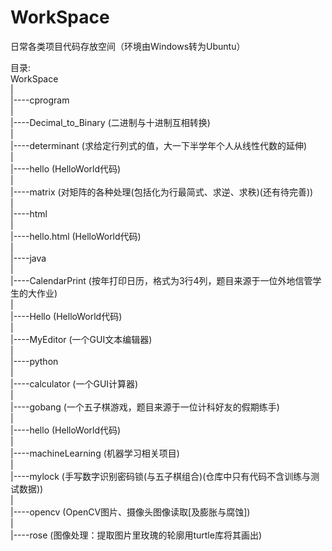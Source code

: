 # WorkSpace
日常各类项目代码存放空间（环境由Windows转为Ubuntu）

目录:</br>
WorkSpace</br>
	|</br>
	|----cprogram</br>
		|</br>
		|----Decimal_to_Binary (二进制与十进制互相转换)</br>
		|</br>
		|----determinant (求给定行列式的值，大一下半学年个人从线性代数的延伸)</br>
		|</br>
		|----hello (HelloWorld代码)</br>
		|</br>
		|----matrix (对矩阵的各种处理(包括化为行最简式、求逆、求秩)(还有待完善))</br>
	|</br>
	|----html</br>
		|</br>
		|----hello.html (HelloWorld代码)</br>
	|</br>
	|----java</br>
		|</br>
		|----CalendarPrint (按年打印日历，格式为3行4列，题目来源于一位外地信管学生的大作业)</br>
		|</br>
		|----Hello (HelloWorld代码)</br>
		|</br>
		|----MyEditor (一个GUI文本编辑器)</br>
	|</br>
	|----python</br>
		|</br>
		|----calculator (一个GUI计算器)</br>
		|</br>
		|----gobang (一个五子棋游戏，题目来源于一位计科好友的假期练手)</br>
		|</br>
		|----hello (HelloWorld代码)</br>
		|</br>
		|----machineLearning (机器学习相关项目)</br>
			|</br>
			|----mylock (手写数字识别密码锁(与五子棋组合)(仓库中只有代码不含训练与测试数据))</br>
		|</br>
		|----opencv (OpenCV图片、摄像头图像读取[及膨胀与腐蚀])</br>
		|</br>
		|----rose (图像处理：提取图片里玫瑰的轮廓用turtle库将其画出)</br>
